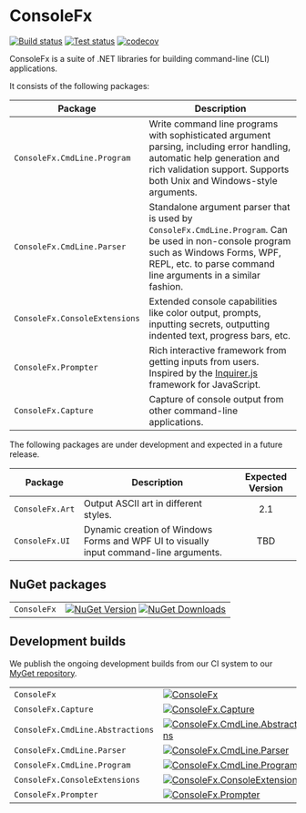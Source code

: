 # ConsoleFx

[![Build status](https://img.shields.io/appveyor/ci/JeevanJames/consolefx.svg)](https://ci.appveyor.com/project/JeevanJames/consolefx/branch/master) [![Test status](https://img.shields.io/appveyor/tests/JeevanJames/consolefx.svg)](https://ci.appveyor.com/project/JeevanJames/consolefx/branch/master) [![codecov](https://codecov.io/gh/JeevanJames/ConsoleFx/branch/master/graph/badge.svg)](https://codecov.io/gh/JeevanJames/ConsoleFx)

ConsoleFx is a suite of .NET libraries for building command-line (CLI) applications.

It consists of the following packages:

Package | Description
--------|------------
`ConsoleFx.CmdLine.Program` | Write command line programs with sophisticated argument parsing, including error handling, automatic help generation and rich validation support. Supports both Unix and Windows-style arguments.
`ConsoleFx.CmdLine.Parser` | Standalone argument parser that is used by `ConsoleFx.CmdLine.Program`. Can be used in non-console program such as Windows Forms, WPF, REPL, etc. to parse command line arguments in a similar fashion.
`ConsoleFx.ConsoleExtensions` | Extended console capabilities like color output, prompts, inputting secrets, outputting indented text, progress bars, etc.
`ConsoleFx.Prompter` | Rich interactive framework from getting inputs from users. Inspired by the [Inquirer.js](https://github.com/SBoudrias/Inquirer.js) framework for JavaScript.
`ConsoleFx.Capture` | Capture of console output from other command-line applications.

The following packages are under development and expected in a future release.

Package | Description | Expected Version
--------|-------------|:---------------:
`ConsoleFx.Art` | Output ASCII art in different styles. | 2.1
`ConsoleFx.UI` | Dynamic creation of Windows Forms and WPF UI to visually input command-line arguments. | TBD

## NuGet packages

|     |     |
|-----|-----|
| `ConsoleFx` | [![NuGet Version](http://img.shields.io/nuget/v/ConsoleFx.svg?style=flat)](https://www.nuget.org/packages/ConsoleFx/) [![NuGet Downloads](https://img.shields.io/nuget/dt/ConsoleFx.svg)](https://www.nuget.org/packages/ConsoleFx/) |


## Development builds
We publish the ongoing development builds from our CI system to our [MyGet repository](https://myget.org/gallery/consolefx).

|     |     |
|-----|-----|
| `ConsoleFx` | [![ConsoleFx](https://img.shields.io/myget/consolefx/vpre/ConsoleFx.svg)](https://www.myget.org/feed/consolefx/package/nuget/ConsoleFx) |
| `ConsoleFx.Capture` | [![ConsoleFx.Capture](https://img.shields.io/myget/consolefx/v/ConsoleFx.Capture.svg)](https://www.myget.org/feed/consolefx/package/nuget/ConsoleFx.Capture) |
| `ConsoleFx.CmdLine.Abstractions` | [![ConsoleFx.CmdLine.Abstractions](https://img.shields.io/myget/consolefx/v/ConsoleFx.CmdLine.Abstractions.svg)](https://www.myget.org/feed/consolefx/package/nuget/ConsoleFx.CmdLine.Abstractions) |
| `ConsoleFx.CmdLine.Parser` | [![ConsoleFx.CmdLine.Parser](https://img.shields.io/myget/consolefx/v/ConsoleFx.CmdLine.Parser.svg)](https://www.myget.org/feed/consolefx/package/nuget/ConsoleFx.CmdLine.Parser) |
| `ConsoleFx.CmdLine.Program` | [![ConsoleFx.CmdLine.Program](https://img.shields.io/myget/consolefx/v/ConsoleFx.CmdLine.Program.svg)](https://www.myget.org/feed/consolefx/package/nuget/ConsoleFx.CmdLine.Program) |
| `ConsoleFx.ConsoleExtensions` | [![ConsoleFx.ConsoleExtensions](https://img.shields.io/myget/consolefx/v/ConsoleFx.ConsoleExtensions.svg)](https://www.myget.org/feed/consolefx/package/nuget/ConsoleFx.ConsoleExtensions) |
| `ConsoleFx.Prompter` | [![ConsoleFx.Prompter](https://img.shields.io/myget/consolefx/v/ConsoleFx.Prompter.svg)](https://www.myget.org/feed/consolefx/package/nuget/ConsoleFx.Prompter) |
